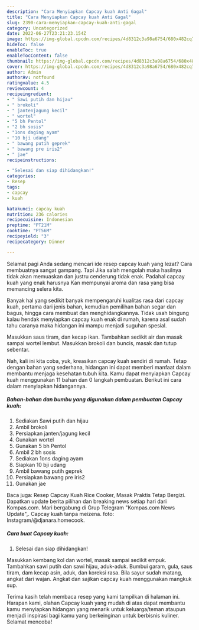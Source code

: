 ```yaml
---
description: "Cara Menyiapkan Capcay kuah Anti Gagal"
title: "Cara Menyiapkan Capcay kuah Anti Gagal"
slug: 2390-cara-menyiapkan-capcay-kuah-anti-gagal
category: Uncategorized
date: 2022-06-27T23:21:23.154Z
image: https://img-global.cpcdn.com/recipes/4d8312c3a98a6754/680x482cq70/capcay-kuah-foto-resep-utama.jpg
hideToc: false
enableToc: true
enableTocContent: false
thumbnail: https://img-global.cpcdn.com/recipes/4d8312c3a98a6754/680x482cq70/capcay-kuah-foto-resep-utama.jpg
cover: https://img-global.cpcdn.com/recipes/4d8312c3a98a6754/680x482cq70/capcay-kuah-foto-resep-utama.jpg
author: Admin
authorAv: notfound
ratingvalue: 4.5
reviewcount: 4
recipeingredient:
- " Sawi putih dan hijau"
- " brokoli"
- " jantenjagung kecil"
- " wortel"
- "5 bh Pentol"
- "2 bh sosis"
- "1ons daging ayam"
- "10 bji udang"
- " bawang putih geprek"
- " bawang pre iris2"
- " jae"
recipeinstructions:

- "Selesai dan siap dihidangkan!"
categories:
- Resep
tags:
- capcay
- kuah

katakunci: capcay kuah 
nutrition: 236 calories
recipecuisine: Indonesian
preptime: "PT21M"
cooktime: "PT56M"
recipeyield: "3"
recipecategory: Dinner

---
```



Selamat pagi Anda sedang mencari ide resep capcay kuah yang lezat? Cara membuatnya sangat gampang. Tapi Jika salah mengolah maka hasilnya tidak akan memuaskan dan justru cenderung tidak enak. Padahal capcay kuah yang enak harusnya Kan mempunyai aroma dan rasa yang bisa memancing selera kita.


Banyak hal yang sedikit banyak mempengaruhi kualitas rasa dari capcay kuah, pertama dari jenis bahan, kemudian pemilihan bahan segar dan bagus, hingga cara membuat dan menghidangkannya. Tidak usah bingung kalau hendak menyiapkan capcay kuah enak di rumah, karena asal sudah tahu caranya maka hidangan ini mampu menjadi suguhan spesial.

Masukkan saus tiram, dan kecap ikan. Tambahkan sedikit air dan masak sampai wortel lembut. Masukkan brokoli dan buncis, masak dan tutup sebentar.


Nah, kali ini kita coba, yuk, kreasikan capcay kuah sendiri di rumah. Tetap dengan bahan yang sederhana, hidangan ini dapat memberi manfaat dalam membantu menjaga kesehatan tubuh kita. Kamu dapat menyiapkan Capcay kuah menggunakan 11 bahan dan 0 langkah pembuatan. Berikut ini cara dalam menyiapkan hidangannya.

<!--inarticleads1-->

##### Bahan-bahan dan bumbu yang digunakan dalam pembuatan Capcay kuah:

1. Sediakan  Sawi putih dan hijau
1. Ambil  brokoli
1. Persiapkan  janten/jagung kecil
1. Gunakan  wortel
1. Gunakan 5 bh Pentol
1. Ambil 2 bh sosis
1. Sediakan 1ons daging ayam
1. Siapkan 10 bji udang
1. Ambil  bawang putih geprek
1. Persiapkan  bawang pre iris2
1. Gunakan  jae


Baca juga: Resep Capcay Kuah Rice Cooker, Masak Praktis Tetap Bergizi. Dapatkan update berita pilihan dan breaking news setiap hari dari Kompas.com. Mari bergabung di Grup Telegram &#34;Kompas.com News Update&#34;,. Capcay kuah tanpa meizena. foto: Instagram/@djanara.homecook. 

<!--inarticleads2-->

##### Cara buat Capcay kuah:


1. Selesai dan siap dihidangkan!

Masukkan kembang kol dan wortel, masak sampai sedikit empuk. Tambahkan sawi putih dan sawi hijau, aduk-aduk. Bumbui garam, gula, saus tiram, dam kecap asin, aduk, dan koreksi rasa. Bila sayur sudah matang, angkat dari wajan. Angkat dan sajikan capcay kuah menggunakan mangkuk sup. 

Terima kasih telah membaca resep yang kami tampilkan di halaman ini. Harapan kami, olahan Capcay kuah yang mudah di atas dapat membantu kamu menyiapkan hidangan yang menarik untuk keluarga/teman ataupun menjadi inspirasi bagi kamu yang berkeinginan untuk berbisnis kuliner. Selamat mencoba!
